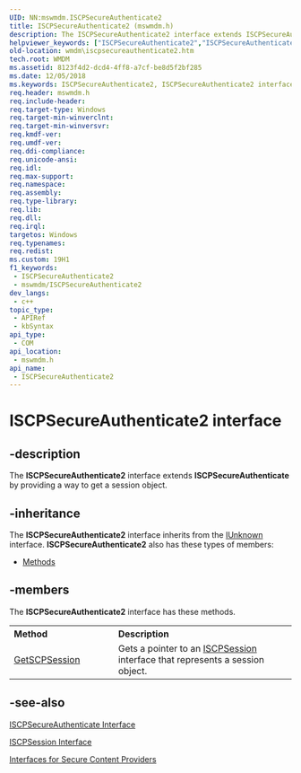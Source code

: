 ```yaml
---
UID: NN:mswmdm.ISCPSecureAuthenticate2
title: ISCPSecureAuthenticate2 (mswmdm.h)
description: The ISCPSecureAuthenticate2 interface extends ISCPSecureAuthenticate by providing a way to get a session object.
helpviewer_keywords: ["ISCPSecureAuthenticate2","ISCPSecureAuthenticate2 interface [windows Media Device Manager]","ISCPSecureAuthenticate2 interface [windows Media Device Manager]","described","ISCPSecureAuthenticate2Interface","mswmdm/ISCPSecureAuthenticate2","wmdm.iscpsecureauthenticate2"]
old-location: wmdm\iscpsecureauthenticate2.htm
tech.root: WMDM
ms.assetid: 8123f4d2-dcd4-4ff8-a7cf-be8d5f2bf285
ms.date: 12/05/2018
ms.keywords: ISCPSecureAuthenticate2, ISCPSecureAuthenticate2 interface [windows Media Device Manager], ISCPSecureAuthenticate2 interface [windows Media Device Manager],described, ISCPSecureAuthenticate2Interface, mswmdm/ISCPSecureAuthenticate2, wmdm.iscpsecureauthenticate2
req.header: mswmdm.h
req.include-header: 
req.target-type: Windows
req.target-min-winverclnt: 
req.target-min-winversvr: 
req.kmdf-ver: 
req.umdf-ver: 
req.ddi-compliance: 
req.unicode-ansi: 
req.idl: 
req.max-support: 
req.namespace: 
req.assembly: 
req.type-library: 
req.lib: 
req.dll: 
req.irql: 
targetos: Windows
req.typenames: 
req.redist: 
ms.custom: 19H1
f1_keywords:
 - ISCPSecureAuthenticate2
 - mswmdm/ISCPSecureAuthenticate2
dev_langs:
 - c++
topic_type:
 - APIRef
 - kbSyntax
api_type:
 - COM
api_location:
 - mswmdm.h
api_name:
 - ISCPSecureAuthenticate2
---
```


# ISCPSecureAuthenticate2 interface


## -description

The <b>ISCPSecureAuthenticate2</b> interface extends <b>ISCPSecureAuthenticate</b> by providing a way to get a session object.

## -inheritance

The <b xmlns:loc="http://microsoft.com/wdcml/l10n">ISCPSecureAuthenticate2</b> interface inherits from the <a href="https://docs.microsoft.com/windows/desktop/api/unknwn/nn-unknwn-iunknown">IUnknown</a> interface. <b>ISCPSecureAuthenticate2</b> also has these types of members:
<ul>
<li><a href="https://docs.microsoft.com/">Methods</a></li>
</ul>

## -members

The <b>ISCPSecureAuthenticate2</b> interface has these methods.
<table class="members" id="memberListMethods">
<tr>
<th align="left" width="37%">Method</th>
<th align="left" width="63%">Description</th>
</tr>
<tr data="declared;">
<td align="left" width="37%">
<a href="https://docs.microsoft.com/windows/desktop/api/mswmdm/nf-mswmdm-iscpsecureauthenticate2-getscpsession">GetSCPSession</a>
</td>
<td align="left" width="63%">
Gets a pointer to an <a href="https://docs.microsoft.com/windows/desktop/api/mswmdm/nn-mswmdm-iscpsession">ISCPSession</a> interface that represents a session object.

</td>
</tr>
</table>

## -see-also

<a href="https://docs.microsoft.com/windows/desktop/api/mswmdm/nn-mswmdm-iscpsecureauthenticate">ISCPSecureAuthenticate Interface</a>



<a href="https://docs.microsoft.com/windows/desktop/api/mswmdm/nn-mswmdm-iscpsession">ISCPSession Interface</a>



<a href="https://docs.microsoft.com/windows/desktop/WMDM/interfaces-for-secure-content-providers">Interfaces for Secure Content Providers</a>

